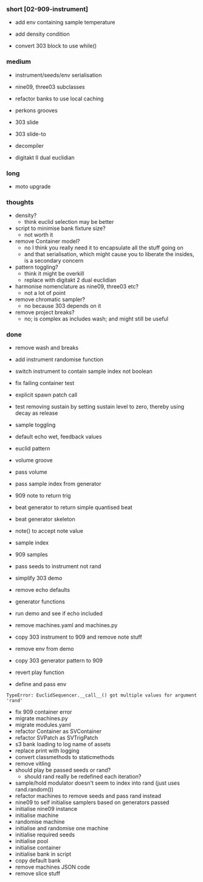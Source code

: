 ### short [02-909-instrument]

- add env containing sample temperature
- add density condition

- convert 303 block to use while()

### medium

- instrument/seeds/env serialisation
- nine09, three03 subclasses
- refactor banks to use local caching
- perkons grooves

- 303 slide
- 303 slide-to

- decompiler
- digitakt II dual euclidian

### long

- moto upgrade

### thoughts

- density?
  - think euclid selection may be better
- script to minimise bank fixture size?
  - not worth it
- remove Container model?
  - no I think you really need it to encapsulate all the stuff going on
  - and that serialisation, which might cause you to liberate the insides, is a secondary concern
- pattern toggling?
  - think it might be overkill
  - replace with digitakt 2 dual euclidian
- harmonise nomenclature as nine09, three03 etc?
  - not a lot of point
- remove chromatic sampler?
  - no because 303 depends on it
- remove project breaks?
  - no; is complex as includes wash; and might still be useful

### done

- remove wash and breaks
- add instrument randomise function
- switch instrument to contain sample index not boolean
- fix failing container test
- explicit spawn patch call
- test removing sustain by setting sustain level to zero, thereby using decay as release

- sample toggling
- default echo wet, feedback values
- euclid pattern
- volume groove
- pass volume
- pass sample index from generator
- 909 note to return trig
- beat generator to return simple quantised beat
- beat generator skeleton
- note() to accept note value
- sample index
- 909 samples
- pass seeds to instrument not rand
- simplify 303 demo
- remove echo defaults
- generator functions
- run demo and see if echo included
- remove machines.yaml and machines.py
- copy 303 instrument to 909 and remove note stuff
- remove env from demo
- copy 303 generator pattern to 909
- revert play function
- define and pass env

```
TypeError: EuclidSequencer.__call__() got multiple values for argument 'rand'
```

- fix 909 container error
- migrate machines.py
- migrate modules.yaml
- refactor Container as SVContainer
- refactor SVPatch as SVTrigPatch
- s3 bank loading to log name of assets
- replace print with logging
- convert classmethods to staticmethods
- remove vitling
- should play be passed seeds or rand? 
  - should rand really be redefined each iteration?
- sample/hold modulator doesn't seem to index into rand (just uses rand.random())
- refactor machines to remove seeds and pass rand instead
- nine09 to self initialise samplers based on generators passed
- initialise nine09 instance
- initialise machine
- randomise machine
- initialise and randomise one machine 
- initialise required seeds 
- initialise pool 
- initialise container
- initialise bank in script
- copy default bank
- remove machines JSON code
- remove slice stuff

